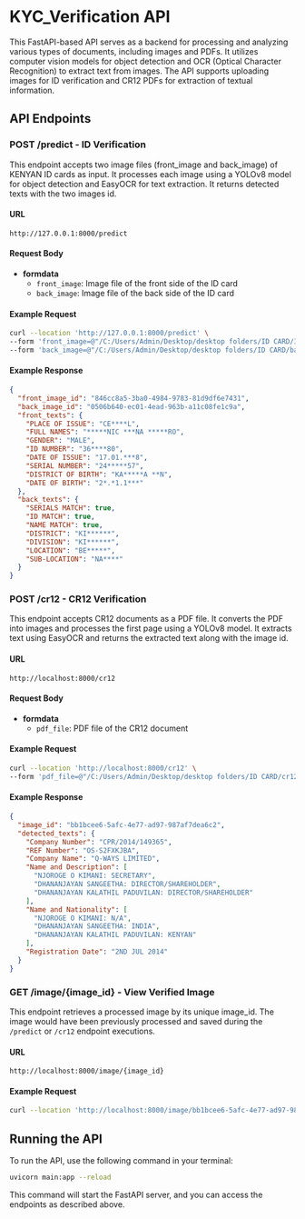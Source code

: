 # KYC_Verification API

This FastAPI-based API serves as a backend for processing and analyzing various types of documents, including images and PDFs. It utilizes computer vision models for object detection and OCR (Optical Character Recognition) to extract text from images. The API supports uploading images for ID verification and CR12 PDFs for extraction of textual information.

## API Endpoints

### POST /predict - ID Verification

This endpoint accepts two image files (front_image and back_image) of KENYAN ID cards as input. It processes each image using a YOLOv8 model for object detection and EasyOCR for text extraction. It returns detected texts with the two images id.

#### URL
```
http://127.0.0.1:8000/predict
```

#### Request Body
- **formdata**
  - `front_image`: Image file of the front side of the ID card
  - `back_image`: Image file of the back side of the ID card

#### Example Request
```bash
curl --location 'http://127.0.0.1:8000/predict' \
--form 'front_image=@"/C:/Users/Admin/Desktop/desktop folders/ID CARD/IMG_20220214_082553.jpg"' \
--form 'back_image=@"/C:/Users/Admin/Desktop/desktop folders/ID CARD/back.png"'
```

#### Example Response
```json
{
  "front_image_id": "846cc8a5-3ba0-4984-9783-81d9df6e7431",
  "back_image_id": "0506b640-ec01-4ead-963b-a11c08fe1c9a",
  "front_texts": {
    "PLACE OF ISSUE": "CE****L",
    "FULL NAMES": "*****NIC ***NA *****RO",
    "GENDER": "MALE",
    "ID NUMBER": "36****80",
    "DATE OF ISSUE": "17.01.***8",
    "SERIAL NUMBER": "24*****57",
    "DISTRICT OF BIRTH": "KA*****A **N",
    "DATE OF BIRTH": "2*.*1.1***"
  },
  "back_texts": {
    "SERIALS MATCH": true,
    "ID MATCH": true,
    "NAME MATCH": true,
    "DISTRICT": "KI******",
    "DIVISION": "KI******",
    "LOCATION": "BE*****",
    "SUB-LOCATION": "NA****"
  }
}
```

### POST /cr12 - CR12 Verification

This endpoint accepts CR12 documents as a PDF file. It converts the PDF into images and processes the first page using a YOLOv8 model. It extracts text using EasyOCR and returns the extracted text along with the image id.

#### URL
```
http://localhost:8000/cr12
```

#### Request Body
- **formdata**
  - `pdf_file`: PDF file of the CR12 document

#### Example Request
```bash
curl --location 'http://localhost:8000/cr12' \
--form 'pdf_file=@"/C:/Users/Admin/Desktop/desktop folders/ID CARD/cr12.pdf"'
```

#### Example Response
```json
{
  "image_id": "bb1bcee6-5afc-4e77-ad97-987af7dea6c2",
  "detected_texts": {
    "Company Number": "CPR/2014/149365",
    "REF Number": "OS-S2FXKJBA",
    "Company Name": "Q-WAYS LIMITED",
    "Name and Description": [
      "NJOROGE O KIMANI: SECRETARY",
      "DHANANJAYAN SANGEETHA: DIRECTOR/SHAREHOLDER",
      "DHANANJAYAN KALATHIL PADUVILAN: DIRECTOR/SHAREHOLDER"
    ],
    "Name and Nationality": [
      "NJOROGE O KIMANI: N/A",
      "DHANANJAYAN SANGEETHA: INDIA",
      "DHANANJAYAN KALATHIL PADUVILAN: KENYAN"
    ],
    "Registration Date": "2ND JUL 2014"
  }
}
```

### GET /image/{image_id} - View Verified Image

This endpoint retrieves a processed image by its unique image_id. The image would have been previously processed and saved during the `/predict` or `/cr12` endpoint executions.

#### URL
```
http://localhost:8000/image/{image_id}
```

#### Example Request
```bash
curl --location 'http://localhost:8000/image/bb1bcee6-5afc-4e77-ad97-987af7dea6c2'
```

## Running the API
To run the API, use the following command in your terminal:
```bash
uvicorn main:app --reload
```

This command will start the FastAPI server, and you can access the endpoints as described above.
